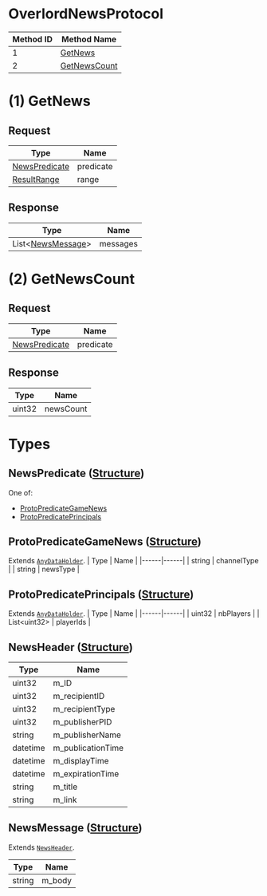 # OverlordNewsProtocol

| Method ID | Method Name |
|-----------|-------------|
| 1 | [GetNews](#1-getnews) |
| 2 | [GetNewsCount](#2-getnewscount) |

# (1) GetNews
## Request
| Type | Name |
|------|------|
| [NewsPredicate](#newspredicate-structure) | predicate |
| [ResultRange](https://github.com/kinnay/NintendoClients/wiki/NEX-Common-Types#resultrange-structure) | range |

## Response
| Type | Name |
|------|------|
| List<[NewsMessage](#newsmessage-structure)> | messages |

# (2) GetNewsCount
## Request
| Type | Name |
|------|------|
| [NewsPredicate](#newspredicate-structure) | predicate |

## Response
| Type | Name |
|------|------|
| uint32 | newsCount |

# Types

## NewsPredicate ([Structure](https://github.com/kinnay/NintendoClients/wiki/NEX-Common-Types#structure))

One of:
- [ProtoPredicateGameNews](#protopredicategamenews-structure)
- [ProtoPredicatePrincipals](#protopredicateprincipals-structure)

## ProtoPredicateGameNews ([Structure](https://github.com/kinnay/NintendoClients/wiki/NEX-Common-Types#structure))
Extends [`AnyDataHolder`](https://github.com/kinnay/NintendoClients/wiki/NEX-Common-Types#anydataholder).
| Type | Name |
|------|------|
| string | channelType |
| string | newsType |

## ProtoPredicatePrincipals ([Structure](https://github.com/kinnay/NintendoClients/wiki/NEX-Common-Types#structure))
Extends [`AnyDataHolder`](https://github.com/kinnay/NintendoClients/wiki/NEX-Common-Types#anydataholder).
| Type | Name |
|------|------|
| uint32 | nbPlayers |
| List\<uint32> | playerIds |

## NewsHeader ([Structure](https://github.com/kinnay/NintendoClients/wiki/NEX-Common-Types#structure))

| Type | Name |
|------|------|
| uint32 | m_ID |
| uint32 | m_recipientID |
| uint32 | m_recipientType |
| uint32 | m_publisherPID |
| string | m_publisherName |
| datetime | m_publicationTime |
| datetime | m_displayTime |
| datetime | m_expirationTime |
| string | m_title |
| string | m_link |

## NewsMessage ([Structure](https://github.com/kinnay/NintendoClients/wiki/NEX-Common-Types#structure))
Extends [`NewsHeader`](#newsheader-structure).

| Type | Name |
|------|------|
| string | m_body |
